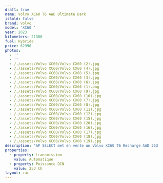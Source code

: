 ```yaml
---
draft: true
name: Volvo XC60 T6 AWD Ultimate Dark
isSold: false
brand: Volvo
model: 'XC60 '
year: 2023
kilometers: 21300
fuel: Hybride
price: 62990
photos:
  - ''
  - ''
  - /./assets/Volvo XC60/Volvo CX60 (2).jpg
  - /./assets/Volvo XC60/Volvo CX60 (4).jpg
  - /./assets/Volvo XC60/Volvo CX60 (5).jpg
  - /./assets/Volvo XC60/Volvo CX60 (3).jpg
  - /./assets/Volvo XC60/Volvo CX60 (6).jpg
  - /./assets/Volvo XC60/Volvo CX60 (1).png
  - /./assets/Volvo XC60/Volvo CX60 (9).jpg
  - /./assets/Volvo XC60/Volvo CX60 (10).jpg
  - /./assets/Volvo XC60/Volvo CX60 (7).jpg
  - /./assets/Volvo XC60/Volvo CX60 (8).jpg
  - /./assets/Volvo XC60/Volvo CX60 (11).jpg
  - /./assets/Volvo XC60/Volvo CX60 (12).jpg
  - /./assets/Volvo XC60/Volvo CX60 (15).jpg
  - /./assets/Volvo XC60/Volvo CX60 (20).jpg
  - /./assets/Volvo XC60/Volvo CX60 (16).jpg
  - /./assets/Volvo XC60/Volvo CX60 (17).jpg
  - /./assets/Volvo XC60/Volvo CX60 (18).jpg
  - /./assets/Volvo XC60/Volvo CX60 (19).jpg
description: "AP SELECT met en vente un Volvo XC60 T6 Recharge AWD 253 + 145ch Gearbox8 finition Ultimate plus style Dark.\n\nModèle du 07/2023 avec 21300km.\n\nCouleur bleu Denim, intérieur Cuir entendu beige.\n\nVéhicule origine \U0001F1EB\U0001F1F7 de première main.\nHistorique limpide avec carnet complet Volvo.\n\nVendu avec une garantie constructeur jusqu’au 08/2028.\n\n4 pneus neuf et freins en parfait état.\nService huile 2024 effectué pour la vente à 20000km.\n\nÉquipements et options :\n- Boîte automatique 8\n- Toit panoramique\n- Sièges sport\n- Pack dark\n- Jantes 21\" black polie\n- Suspension sport\n- Échappement sport\n- Attache remorque électrique\n- Marche Pied latéraux\n- Double vitrages surteintées\n- Pack son Harman Kardon\n- Caméra 360\n- Pack éclairage intérieur\n- Keyless\n- Affichage tête haute\n- Système Navigation 3D\n- Radars de stationnement avant/arrière\n- Car play\n- Alarme antivol\n- Retroviseurs rabattables electriquement et anti-éblouissement\n- Sièges électriques à mémoire\n- Sièges chauffants AV et ARR\n- Volant chauffant\n- Chargeur induction\n- Feux de route anti-éblouissement\n- Pack advanced Full LED\n- Detecteur de pluie et allumage automatique des projecteurs\n- Climatisation 2 zones\n- Regulateur de vitesse\n- Navigation multimedia 3D\n- Indicateur de limitation de vitesse\n- Vitrage calorifuge\n- Shadow line brillant\n- Kit éclairage\n- Ciel de pavillon Anthracite\n\nDisponible et visible sur RDV pour acheteur sérieux.\n\nPossibilité d’un garantie 3 mois avec 6 ou 12 mois en supplément.\n\nRéalisation des démarches d'immatriculation.\n\nAP SELECT c'est des solutions de courtage et conciergerie sur mesure pour profiter librement de sa passion et de son patrimoine.\n\nPrenez le volant, AP SELECT s'occupe du reste."
properties:
  - property: transmission
    value: Automatique
  - property: Puissance DIN
    value: 253 Ch
layout: car
---
```


